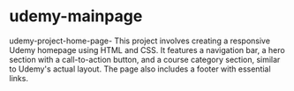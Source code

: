 # udemy-mainpage
udemy-project-home-page- This project involves creating a responsive Udemy homepage using HTML and CSS. It features a navigation bar, a hero section with a call-to-action button, and a course category section, similar to Udemy's actual layout. The page also includes a footer with essential links. 
